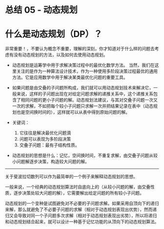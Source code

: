 
# 总结 05 - 动态规划

# 什么是动态规划（DP）？

非常重要！，不要认为概念不重要，理解的深刻，你才知道对于什么样的问题去考虑有没有动态规划的方法，以及如何去使用动态规划。

- 动态规划是运筹学中用于求解决策过程中的最优化数学方法。 当然，我们在这里关注的是作为一种算法设计技术，作为一种使用多阶段决策过程最优的通用方法。它是应用数学中用于解决某类最优化问题的重要工具。

- 如果问题是由交叠的子问题所构成，我们就可以用动态规划技术来解决它，一般来说，这样的子问题出现在对给定问题求解的递推关系中，这个递推关系包含了相同问题的更小子问题的解。动态规划法建议，与其对交叠子问题一次又一次的求解，不如把每个较小子问题只求解一次并把结果记录在表中（动态规划也是空间换时间的），这样就可以从表中得到原始问题的解。

- 关键词：
  1. 它往往是解决最优化问题滴
  2. 问题可以表现为多阶段决策
  3. 交叠子问题：最有子结构性质。

- 动态规划的思想是什么：记忆，空间换时间，不重复求解，由交叠子问题从较小问题解逐步决策，构造较大问题的解。

---

关于斐波拉切数列可以作为最简单的一个例子来解释动态规划的思想。

一般来说，一个经典的动态规划算法时自底向上的（从较小问题的解，由交叠性质，逐步决策处较大问题的解），它需要解出给定问题的所有较小子问题。

动态规划的一个变种是试图避免对不必要的子问题求解。如果采用自顶向下的递归来解，那么就避免了不必要子问题的求解（相对于动态规划表现出优势），然而递归又会导致对同一个子问题多次求解（相对于动态规划表现出劣势），所以将递归和动态规划结合起来，就可以设计一种基于记忆功能的从顶向下的动态规划算法。
